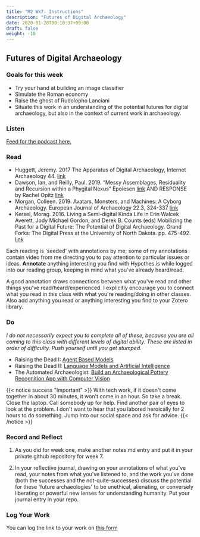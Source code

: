 ```yaml
---
title: "M2 Wk7: Instructions"
description: "Futures of Digital Archaeology"
date: 2020-01-28T00:10:37+09:00
draft: false
weight: -10
---
```

## Futures of Digital Archaeology

### Goals for this week

- Try your hand at building an image classifier
- Simulate the Roman economy
- Raise the ghost of Rudolopho Lanciani
- Situate this work in an understanding of the potential futures for digital archaeology, but also in the context of current work in archaeology.

### Listen

[Feed for the podcast here.]()

### Read

+ Huggett, Jeremy. 2017 The Apparatus of Digital Archaeology, Internet Archaeology 44. [link](https://doi.org/10.11141/ia.44.7)
+ Dawson, Ian, and Reilly, Paul. 2019. “Messy Assemblages, Residuality and Recursion within a Phygital Nexus” Epoiesen [link](http://dx.doi.org/10.22215/epoiesen/2019.4) AND RESPONSE by Rachel Opitz [link](https://epoiesen.library.carleton.ca/2019/07/26/messy-assemblages-response1/)
+ Morgan, Colleen. 2019. Avatars, Monsters, and Machines: A Cyborg Archaeology. European Journal of Archaeology 22.3, 324-337 [link](https://www.cambridge.org/core/journals/european-journal-of-archaeology/article/avatars-monsters-and-machines-a-cyborg-archaeology/CD467A5E5232B50D6CAA4D72091FCFA9/core-reader)
+ Kersel, Morag. 2016. Living a Semi-digital Kinda Life in Erin Walcek Averett, Jody Michael Gordon, and Derek B. Counts (eds) Mobilizing the Past for a Digital Future: The Potential of Digital Archaeology. Grand Forks: The Digital Press at the University of North Dakota. pp. 475-492. [link](https://digitalpressatund.files.wordpress.com/2016/09/5_1_kersel.pdf)

Each reading is 'seeded' with annotations by me; some of my annotations contain video from me directing you to pay attention to particular issues or ideas. **Annotate** anything interesting you find with Hypothes.is while logged into our reading group, keeping in mind what you've already heard/read.

A good annotation draws connections between what you've read and other things you've read/heard/experienced. I explicitly encourage you to connect what you read in this class with what you're reading/doing in other classes. Also add anything you read or anything interesting you find to your Zotero library.

### Do

_I do not necessarily expect you to complete all of these, because you are all coming to this class with different levels of digital ability. These are listed in order of difficulty. Push yourself until you get stumped._

- Raising the Dead I: [Agent Based Models](/week/7/abm)
- Raising the Dead II: [Language Models and Artificial Intelligence](/week/7/raise-the-dead-ii)
- The Automated Archaeologist: [Build an Archaeological Pottery Recognition App with Computer Vision](/week/7/computer-vision)

{{< notice success "Important" >}} With tech work, if it doesn't come together in about 30 minutes, it won't come in an hour. So take a break. Close the laptop. Call somebody up for help. Find another pair of eyes to look at the problem. I don't want to hear that you labored heroically for 2 hours to do something. Jump into our social space and ask for advice.
{{< /notice >}}

### Record and Reflect

1. As you did for week one, make another notes.md entry and put it in your private github repository for week 7.

2. In your reflective journal, drawing on your annotations of what you've read, your notes from what you've listened to, and the work you've done (both the successes and the not-quite-successes) discuss the potential for these 'future archaeologies' to be unethical, alienating, or conversely liberating or powerful new lenses for understanding humanity. Put your journal entry in your repo.

### Log Your Work

You can log the link to your work on [this form](#)
